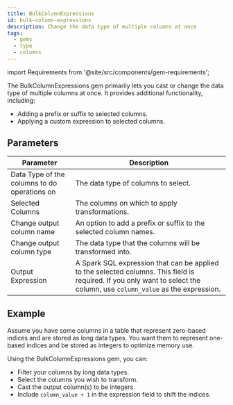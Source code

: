 ```yaml
---
title: BulkColumnExpressions
id: bulk-column-expressions
description: Change the data type of multiple columns at once
tags:
  - gems
  - type
  - columns
---
```


import Requirements from '@site/src/components/gem-requirements';

<Requirements
  python_package_name=""
  python_package_version=""
  scala_package_name="ProphecySparkBasicsScala"
  scala_package_version="0.1.9+"
  scala_lib=""
  python_lib=""
  uc_single="14.3+"
  uc_shared="14.3+"
  livy="3.0.1"
/>

The BulkColumnExpressions gem primarily lets you cast or change the data type of multiple columns at once. It provides additional functionality, including:

- Adding a prefix or suffix to selected columns.
- Applying a custom expression to selected columns.

## Parameters

| Parameter                                    | Description                                                                                                                                                              |
| -------------------------------------------- | ------------------------------------------------------------------------------------------------------------------------------------------------------------------------ |
| Data Type of the columns to do operations on | The data type of columns to select.                                                                                                                                      |
| Selected Columns                             | The columns on which to apply transformations.                                                                                                                           |
| Change output column name                    | An option to add a prefix or suffix to the selected column names.                                                                                                        |
| Change output column type                    | The data type that the columns will be transformed into.                                                                                                                 |
| Output Expression                            | A Spark SQL expression that can be applied to the selected columns. This field is required. If you only want to select the column, use `column_value` as the expression. |

## Example

Assume you have some columns in a table that represent zero-based indices and are stored as long data types. You want them to represent one-based indices and be stored as integers to optimize memory use.

Using the BulkColumnExpressions gem, you can:

- Filter your columns by long data types.
- Select the columns you wish to transform.
- Cast the output column(s) to be integers.
- Include `column_value + 1` in the expression field to shift the indices.
